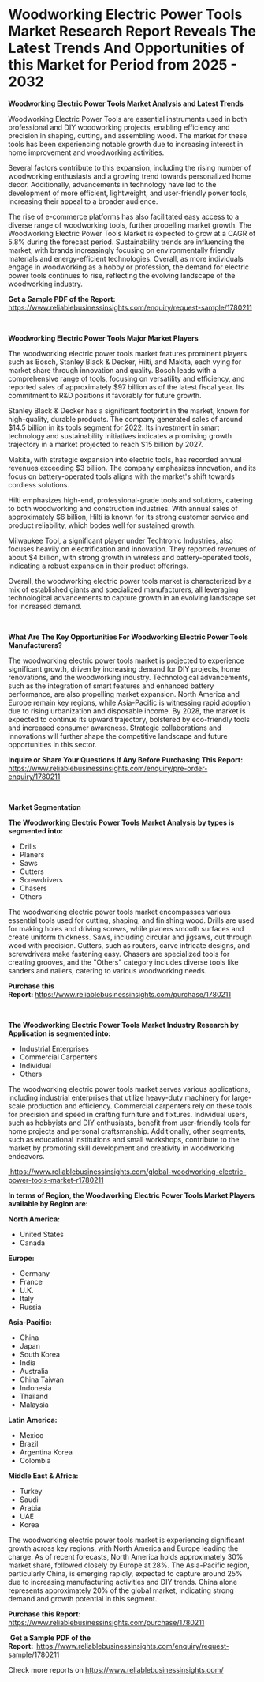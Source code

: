 <p><h1>Woodworking Electric Power Tools Market Research Report Reveals The Latest Trends And Opportunities of this Market for Period from 2025 - 2032</h1></p><p><strong>Woodworking Electric Power Tools Market Analysis and Latest Trends</strong></p>
<p><p>Woodworking Electric Power Tools are essential instruments used in both professional and DIY woodworking projects, enabling efficiency and precision in shaping, cutting, and assembling wood. The market for these tools has been experiencing notable growth due to increasing interest in home improvement and woodworking activities. </p><p>Several factors contribute to this expansion, including the rising number of woodworking enthusiasts and a growing trend towards personalized home decor. Additionally, advancements in technology have led to the development of more efficient, lightweight, and user-friendly power tools, increasing their appeal to a broader audience. </p><p>The rise of e-commerce platforms has also facilitated easy access to a diverse range of woodworking tools, further propelling market growth. The Woodworking Electric Power Tools Market is expected to grow at a CAGR of 5.8% during the forecast period. Sustainability trends are influencing the market, with brands increasingly focusing on environmentally friendly materials and energy-efficient technologies. Overall, as more individuals engage in woodworking as a hobby or profession, the demand for electric power tools continues to rise, reflecting the evolving landscape of the woodworking industry.</p></p>
<p><strong>Get a Sample PDF of the Report:&nbsp;</strong> <a href="https://www.reliablebusinessinsights.com/enquiry/request-sample/1780211?utm_campaign=3252&utm_medium=2&utm_source=Github&utm_content=ia&utm_term=25032025&utm_id=woodworking-electric-power-tools">https://www.reliablebusinessinsights.com/enquiry/request-sample/1780211</a></p>
<p>&nbsp;</p>
<p><strong>Woodworking Electric Power Tools Major Market Players</strong></p>
<p><p>The woodworking electric power tools market features prominent players such as Bosch, Stanley Black & Decker, Hilti, and Makita, each vying for market share through innovation and quality. Bosch leads with a comprehensive range of tools, focusing on versatility and efficiency, and reported sales of approximately $97 billion as of the latest fiscal year. Its commitment to R&D positions it favorably for future growth.</p><p>Stanley Black & Decker has a significant footprint in the market, known for high-quality, durable products. The company generated sales of around $14.5 billion in its tools segment for 2022. Its investment in smart technology and sustainability initiatives indicates a promising growth trajectory in a market projected to reach $15 billion by 2027.</p><p>Makita, with strategic expansion into electric tools, has recorded annual revenues exceeding $3 billion. The company emphasizes innovation, and its focus on battery-operated tools aligns with the market's shift towards cordless solutions.</p><p>Hilti emphasizes high-end, professional-grade tools and solutions, catering to both woodworking and construction industries. With annual sales of approximately $6 billion, Hilti is known for its strong customer service and product reliability, which bodes well for sustained growth.</p><p>Milwaukee Tool, a significant player under Techtronic Industries, also focuses heavily on electrification and innovation. They reported revenues of about $4 billion, with strong growth in wireless and battery-operated tools, indicating a robust expansion in their product offerings.</p><p>Overall, the woodworking electric power tools market is characterized by a mix of established giants and specialized manufacturers, all leveraging technological advancements to capture growth in an evolving landscape set for increased demand.</p></p>
<p>&nbsp;</p>
<p><strong>What Are The Key Opportunities For Woodworking Electric Power Tools Manufacturers?</strong></p>
<p><p>The woodworking electric power tools market is projected to experience significant growth, driven by increasing demand for DIY projects, home renovations, and the woodworking industry. Technological advancements, such as the integration of smart features and enhanced battery performance, are also propelling market expansion. North America and Europe remain key regions, while Asia-Pacific is witnessing rapid adoption due to rising urbanization and disposable income. By 2028, the market is expected to continue its upward trajectory, bolstered by eco-friendly tools and increased consumer awareness. Strategic collaborations and innovations will further shape the competitive landscape and future opportunities in this sector.</p></p>
<p><strong>Inquire or Share Your Questions If Any Before Purchasing This Report:</strong> <a href="https://www.reliablebusinessinsights.com/enquiry/pre-order-enquiry/1780211?utm_campaign=3252&utm_medium=2&utm_source=Github&utm_content=ia&utm_term=25032025&utm_id=woodworking-electric-power-tools">https://www.reliablebusinessinsights.com/enquiry/pre-order-enquiry/1780211</a></p>
<p>&nbsp;</p>
<p><strong>Market Segmentation</strong></p>
<p><strong>The Woodworking Electric Power Tools Market Analysis by types is segmented into:</strong></p>
<p><ul><li>Drills</li><li>Planers</li><li>Saws</li><li>Cutters</li><li>Screwdrivers</li><li>Chasers</li><li>Others</li></ul></p>
<p><p>The woodworking electric power tools market encompasses various essential tools used for cutting, shaping, and finishing wood. Drills are used for making holes and driving screws, while planers smooth surfaces and create uniform thickness. Saws, including circular and jigsaws, cut through wood with precision. Cutters, such as routers, carve intricate designs, and screwdrivers make fastening easy. Chasers are specialized tools for creating grooves, and the "Others" category includes diverse tools like sanders and nailers, catering to various woodworking needs.</p></p>
<p><strong>Purchase this Report:&nbsp;</strong><a href="https://www.reliablebusinessinsights.com/purchase/1780211?utm_campaign=3252&utm_medium=2&utm_source=Github&utm_content=ia&utm_term=25032025&utm_id=woodworking-electric-power-tools">https://www.reliablebusinessinsights.com/purchase/1780211</a></p>
<p>&nbsp;</p>
<p><strong>The Woodworking Electric Power Tools Market Industry Research by Application is segmented into:</strong></p>
<p><ul><li>Industrial Enterprises</li><li>Commercial Carpenters</li><li>Individual</li><li>Others</li></ul></p>
<p><p>The woodworking electric power tools market serves various applications, including industrial enterprises that utilize heavy-duty machinery for large-scale production and efficiency. Commercial carpenters rely on these tools for precision and speed in crafting furniture and fixtures. Individual users, such as hobbyists and DIY enthusiasts, benefit from user-friendly tools for home projects and personal craftsmanship. Additionally, other segments, such as educational institutions and small workshops, contribute to the market by promoting skill development and creativity in woodworking endeavors.</p></p>
<p><a href="https://www.reliablebusinessinsights.com/global-woodworking-electric-power-tools-market-r1780211?utm_campaign=3252&utm_medium=2&utm_source=Github&utm_content=ia&utm_term=25032025&utm_id=woodworking-electric-power-tools">&nbsp;https://www.reliablebusinessinsights.com/global-woodworking-electric-power-tools-market-r1780211</a></p>
<p><strong>In terms of Region, the Woodworking Electric Power Tools Market Players available by Region are:</strong></p>
<p>
    <p> <strong> North America: </strong>
        <ul>
            <li>United States</li>
            <li>Canada</li>
        </ul>
        </p> 
    <p> <strong> Europe: </strong>
        <ul>
            <li>Germany</li>
            <li>France</li>
            <li>U.K.</li>
            <li>Italy</li>
            <li>Russia</li>
        </ul>
        </p> 
    <p> <strong> Asia-Pacific: </strong>
        <ul>
            <li>China</li>
            <li>Japan</li>
            <li>South Korea</li>
            <li>India</li>
            <li>Australia</li>
            <li>China Taiwan</li>
            <li>Indonesia</li>
            <li>Thailand</li>
            <li>Malaysia</li>
        </ul>
        </p> 
    <p> <strong> Latin America: </strong>
        <ul>
            <li>Mexico</li>
            <li>Brazil</li>
            <li>Argentina Korea</li>
            <li>Colombia</li>
        </ul>
        </p> 
    <p> <strong> Middle East & Africa: </strong>
        <ul>
            <li>Turkey</li>
            <li>Saudi</li>
            <li>Arabia</li>
            <li>UAE</li>
            <li>Korea</li>
        </ul>
    </p>
    </p>
<p><p>The woodworking electric power tools market is experiencing significant growth across key regions, with North America and Europe leading the charge. As of recent forecasts, North America holds approximately 30% market share, followed closely by Europe at 28%. The Asia-Pacific region, particularly China, is emerging rapidly, expected to capture around 25% due to increasing manufacturing activities and DIY trends. China alone represents approximately 20% of the global market, indicating strong demand and growth potential in this segment.</p></p>
<p><strong>Purchase this Report: </strong><a href="https://www.reliablebusinessinsights.com/purchase/1780211?utm_campaign=3252&utm_medium=2&utm_source=Github&utm_content=ia&utm_term=25032025&utm_id=woodworking-electric-power-tools">https://www.reliablebusinessinsights.com/purchase/1780211</a></p>
<p>&nbsp;<strong>Get a Sample PDF of the Report:&nbsp;&nbsp;</strong><a href="https://www.reliablebusinessinsights.com/enquiry/request-sample/1780211?utm_campaign=3252&utm_medium=2&utm_source=Github&utm_content=ia&utm_term=25032025&utm_id=woodworking-electric-power-tools">https://www.reliablebusinessinsights.com/enquiry/request-sample/1780211</a></p>
<p><strong></strong></p>
<p>Check more reports on <a href="https://www.reliablebusinessinsights.com/?utm_campaign=3252&utm_medium=2&utm_source=Github&utm_content=ia&utm_term=25032025&utm_id=woodworking-electric-power-tools">https://www.reliablebusinessinsights.com/</a></p>